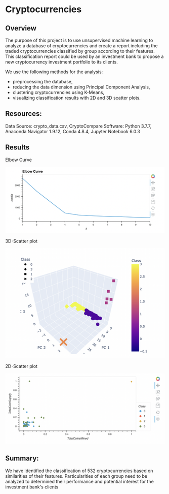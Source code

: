 # Cryptocurrencies

## Overview

The purpose of this project is to use unsupervised machine learning to analyze a database of cryptocurrencies and create a report including the traded cryptocurrencies classified by group according to their features.
This classification report could be used by an investment bank to propose a new cryptocurrency investment portfolio to its clients.

We use the following methods for the analysis:

- preprocessing the database,
- reducing the data dimension using Principal Component Analysis,
- clustering cryptocurrencies using K-Means,
- visualizing classification results with 2D and 3D scatter plots.

## Resources:

Data Source: crypto_data.csv, CryptoCompare
Software: Python 3.7.7, Anaconda Navigator 1.9.12, Conda 4.8.4, Jupyter Notebook 6.0.3

## Results 

Elbow Curve

![Img1.png](Img1.png)

3D-Scatter plot

![Img2.png](Img2.png)

2D-Scatter plot 

![Img3.png](Img3.png)

## Summary:

We have identified the classification of 532 cryptocurrencies based on similarities of their features.
Particularities of each group need to be analyzed to determined their performance and potential interest for the investment bank's clients
